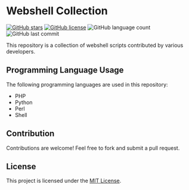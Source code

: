 # Webshell Collection

[![GitHub stars](https://img.shields.io/github/stars/Peaky-XD/webshell.svg?style=social)](https://github.com/Peaky-XD/webshell/stargazers)
[![GitHub license](https://img.shields.io/github/license/Peaky-XD/webshell.svg)](https://github.com/Peaky-XD/webshell/blob/main/LICENSE)
![GitHub language count](https://img.shields.io/github/languages/count/Peaky-XD/webshell)
![GitHub last commit](https://img.shields.io/github/last-commit/Peaky-XD/webshell)

This repository is a collection of webshell scripts contributed by various developers.


## Programming Language Usage
The following programming languages are used in this repository:

- PHP
- Python
- Perl
- Shell

## Contribution
Contributions are welcome! Feel free to fork and submit a pull request.

## License
This project is licensed under the [MIT License](LICENSE).
